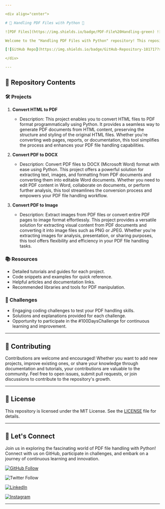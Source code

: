 ```yaml
---

<div align="center">

# 📄 Handling PDF Files with Python 🐍

![PDF Files](https://img.shields.io/badge/PDF-File%20Handling-green) ![Python](https://img.shields.io/badge/Made%20with-Python-blue) ![JainUniversity](https://img.shields.io/badge/JainUniversity-Contributor-orange) ![100DaysChallenge](https://img.shields.io/badge/100DaysChallenge-Active-red)

Welcome to the "Handling PDF Files with Python" repository! This repository provides comprehensive resources and tools for manipulating PDF files using Python programming language. Whether you're a beginner exploring PDF manipulation or an experienced developer looking for advanced techniques, you'll find everything you need to master PDF file handling here.

[![GitHub Repo](https://img.shields.io/badge/GitHub-Repository-181717?style=for-the-badge&logo=github)](https://github.com/dhiwinsamrich/Handling_PDF_Files-Python.git)

</div>

---
```


## 📂 Repository Contents

### 🛠️ Projects
1. **Convert HTML to PDF**
   - Description: This project enables you to convert HTML files to PDF format programmatically using Python. It provides a seamless way to generate PDF documents from HTML content, preserving the structure and styling of the original HTML files. Whether you're converting web pages, reports, or documentation, this tool simplifies the process and enhances your PDF file handling capabilities.

2. **Convert PDF to DOCX**
   - Description: Convert PDF files to DOCX (Microsoft Word) format with ease using Python. This project offers a powerful solution for extracting text, images, and formatting from PDF documents and converting them into editable Word documents. Whether you need to edit PDF content in Word, collaborate on documents, or perform further analysis, this tool streamlines the conversion process and empowers your PDF file handling workflow.

3. **Convert PDF to Image**
   - Description: Extract images from PDF files or convert entire PDF pages to image format effortlessly. This project provides a versatile solution for extracting visual content from PDF documents and converting it into image files such as PNG or JPEG. Whether you're extracting images for analysis, presentation, or sharing purposes, this tool offers flexibility and efficiency in your PDF file handling tasks.

### 📚 Resources
- Detailed tutorials and guides for each project.
- Code snippets and examples for quick reference.
- Helpful articles and documentation links.
- Recommended libraries and tools for PDF manipulation.

### 🚀 Challenges
- Engaging coding challenges to test your PDF handling skills.
- Solutions and explanations provided for each challenge.
- Opportunity to participate in the #100DaysChallenge for continuous learning and improvement.

---

## 🤝 Contributing

Contributions are welcome and encouraged! Whether you want to add new projects, improve existing ones, or share your knowledge through documentation and tutorials, your contributions are valuable to the community. Feel free to open issues, submit pull requests, or join discussions to contribute to the repository's growth.

---

## 📝 License

This repository is licensed under the MIT License. See the [LICENSE](LICENSE) file for details.

---

## 🌟 Let's Connect

Join us in exploring the fascinating world of PDF file handling with Python! Connect with us on GitHub, participate in challenges, and embark on a journey of continuous learning and innovation.

[![GitHub Follow](https://img.shields.io/github/followers/dhiwinsamrich?style=social)](https://github.com/dhiwinsamrich) 

![Twitter Follow](https://img.shields.io/twitter/follow/dhiwinsamrich?style=social) 

[![LinkedIn](https://img.shields.io/badge/LinkedIn-Connect-blue?logo=linkedin)](https://www.linkedin.com/in/dhiwin-samrich-9167-jerome) 

[![Instagram](https://img.shields.io/badge/Instagram-Follow-orange?logo=instagram)](https://www.instagram.com/_itz_jerome._/)

---
